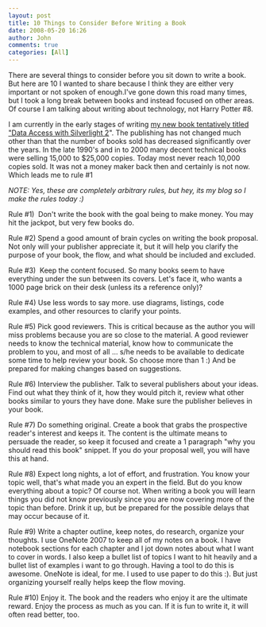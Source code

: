 ```yaml
---
layout: post
title: 10 Things to Consider Before Writing a Book
date: 2008-05-20 16:26
author: John
comments: true
categories: [All]
---
```

<p>There are several things to consider before you sit down to write a book. But here are 10 I wanted to share because I think they are either very important or not spoken of enough.I've gone down this road many times, but I took a long break between books and instead focused on other areas. Of course I am talking about writing about technology, not Harry Potter #8.</p> <p>I am currently in the early stages of writing <a href="/all/silverlight-2-book-cover-mock-up/">my new book tentatively titled "Data Access with Silverlight 2</a>". The publishing has not changed much other than that the number of books sold has decreased significantly over the years. In the late 1990's and in to 2000 many decent technical books were selling 15,000 to $25,000 copies. Today most never reach 10,000 copies sold. It was not a money maker back then and certainly is not now. Which leads me to rule #1</p> <p><em>NOTE: Yes, these are completely arbitrary rules, but hey, its my blog so I make the rules today :)</em></p> <p>Rule #1)&nbsp; Don't write the book with the goal being to make money. You may hit the jackpot, but very few books do. </p> <p>Rule #2) Spend a good amount of brain cycles on writing the book proposal. Not only will your publisher appreciate it, but it will help you clarify the purpose of your book, the flow, and what should be included and excluded.</p> <p>Rule #3)&nbsp; Keep the content focused. So many books seem to have everything under the sun between its covers. Let's face it, who wants a 1000 page brick on their desk (unless its a reference only)?</p> <p>Rule #4) Use less words to say more. use diagrams, listings, code examples, and other resources to clarify your points. </p> <p>Rule #5) Pick good reviewers. This is critical because as the author you will miss problems because you are so close to the material. A good reviewer needs to know the technical material, know how to communicate the problem to you, and most of all ... s/he needs to be available to dedicate some time to help review your book. So choose more than 1 :) And be prepared for making changes based on suggestions.</p> <p>Rule #6) Interview the publisher. Talk to several publishers about your ideas. Find out what they think of it, how they would pitch it, review what other books similar to yours they have done. Make sure the publisher believes in your book. </p> <p>Rule #7) Do something original. Create a book that grabs the prospective reader's interest and keeps it. The content is the ultimate means to persuade the reader, so keep it focused and create a 1 paragraph "why you should read this book" snippet. If you do your proposal well, you will have this at hand.</p> <p>Rule #8) Expect long nights, a lot of effort, and frustration. You know your topic well, that's what made you an expert in the field. But do you know everything about a topic? Of course not. When writing a book you will learn things you did not know previously since you are now covering more of the topic than before. Drink it up, but be prepared for the possible delays that may occur because of it.</p> <p>Rule #9) Write a chapter outline, keep notes, do research, organize your thoughts. I use OneNote 2007 to keep all of my notes on a book. I have notebook sections for each chapter and I jot down notes about what I want to cover in words. I also keep a bullet list of topics I want to hit heavily and a bullet list of examples i want to go through. Having a tool to do this is awesome. OneNote is ideal, for me. I used to use paper to do this :). But just organizing yourself really helps keep the flow moving.</p> <p>Rule #10) Enjoy it. The book and the readers who enjoy it are the ultimate reward. Enjoy the process as much as you can. If it is fun to write it, it will often read better, too.</p>

